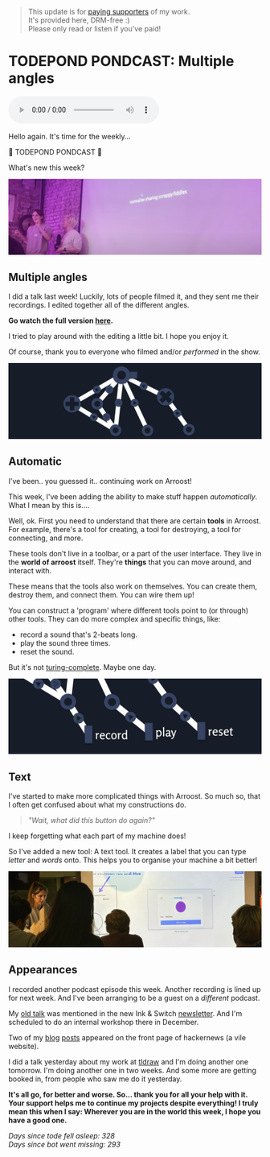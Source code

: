 > This update is for [paying supporters](https://patreon.com/TodePond) of my work.<br>
> It's provided here, DRM-free :)<br>
> Please only read or listen if you've paid!

# TODEPOND PONDCAST: Multiple angles

<audio controls>
  <source src="1.mp4" type="audio/mp4">
</audio>

Hello again. It's time for the weekly...

🐸 TODEPOND PONDCAST 🐸

What's new this week?

![Me doing a talk](1.png)

## Multiple angles

I did a talk last week! Luckily, lots of people filmed it, and they sent me their recordings. I edited together all of the different angles.

**Go watch the full version [here](https://www.youtube.com/watch?v=cF2OF75ivZM&list=PL9uRa69RF-7wtC26i-yAJ-OiXzSwnFmUt&index=1).**

I tried to play around with the editing a little bit. I hope you enjoy it.

Of course, thank you to everyone who filmed and/or *performed* in the show.

![Arroost](2.png)

## Automatic

I've been.. you guessed it.. continuing work on Arroost!

This week, I've been adding the ability to make stuff happen *automatically*. What I mean by this is....

Well, ok. First you need to understand that there are certain **tools** in Arroost. For example, there's a tool for creating, a tool for destroying, a tool for connecting, and more.

These tools don't live in a toolbar, or a part of the user interface. They live in the **world of arroost** itself. They're **things** that you can move around, and interact with.

These means that the tools also work on themselves. You can create them, destroy them, and connect them. You can wire them up!

You can construct a 'program' where different tools point to (or through) other tools. They can do more complex and specific things, like:

- record a sound that's 2-beats long.
- play the sound three times.
- reset the sound.

But it's not [turing-complete](https://www.youtube.com/watch?v=cBYudbaqHAk&t=6704s). Maybe one day.

![Arroost](3.png)

## Text

I've started to make more complicated things with Arroost. So much so, that I often get confused about what my constructions do.

> *"Wait, what did this button do again?"*

I keep forgetting what each part of my machine does!

So I've added a new tool: A text tool. It creates a label that you can type *letter* and *words* onto. This helps you to organise your machine a bit better!

![Me](4.png)

## Appearances

I recorded another podcast episode this week. Another recording is lined up for next week. And I've been arranging to be a guest on a *different* podcast.

My [old talk](https://www.youtube.com/watch?v=cBYudbaqHAk&t=6704s) was mentioned in the new Ink & Switch [newsletter](https://www.inkandswitch.com/newsletter/dispatch-001/). And I'm scheduled to do an internal workshop there in December.

Two of my [blog](https://www.todepond.com/wikiblogarden/better-computing/worse-computing/minification/) [posts](https://www.todepond.com/wikiblogarden/social-media/analytics/) appeared on the front page of hackernews (a vile website).

I did a talk yesterday about my work at [tldraw](https://tldraw.com) and I'm doing another one tomorrow. I'm doing another one in two weeks. And some more are getting booked in, from people who saw me do it yesterday.

**It's all go, for better and worse. So... thank you for all your help with it. Your support helps me to continue my projects despite everything! I truly mean this when I say: Wherever you are in the world this week, I hope you have a good one.**

*Days since tode fell asleep: 328*<br>
*Days since bot went missing: 293*

